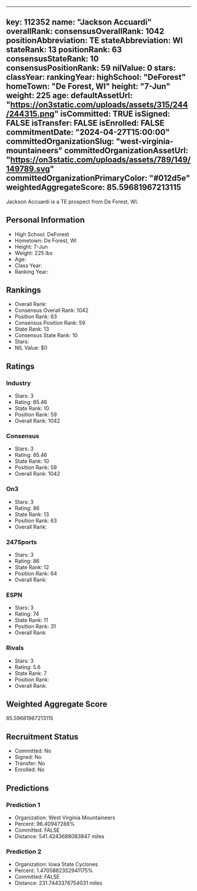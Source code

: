 ---
  key: 112352
  name: "Jackson Accuardi"
  overallRank: 
  consensusOverallRank: 1042
  positionAbbreviation: TE
  stateAbbreviation: WI
  stateRank: 13
  positionRank: 63
  consensusStateRank: 10
  consensusPositionRank: 59
  nilValue: 0
  stars: 
  classYear: 
  rankingYear: 
  highSchool: "DeForest"
  homeTown: "De Forest, WI"
  height: "7-Jun"
  weight: 225
  age: 
  defaultAssetUrl: "https://on3static.com/uploads/assets/315/244/244315.png"
  isCommitted: TRUE
  isSigned: FALSE
  isTransfer: FALSE
  isEnrolled: FALSE
  commitmentDate: "2024-04-27T15:00:00"
  committedOrganizationSlug: "west-virginia-mountaineers"
  committedOrganizationAssetUrl: "https://on3static.com/uploads/assets/789/149/149789.svg"
  committedOrganizationPrimaryColor: "#012d5e"
  weightedAggregateScore: 85.59681967213115
  ---
  
  Jackson Accuardi is a TE prospect from De Forest, WI.
  
  ## Personal Information
  - High School: DeForest
  - Hometown: De Forest, WI
  - Height: 7-Jun
  - Weight: 225 lbs
  - Age: 
  - Class Year: 
  - Ranking Year: 
  
  ## Rankings
  - Overall Rank: 
  - Consensus Overall Rank: 1042
  - Position Rank: 63
  - Consensus Position Rank: 59
  - State Rank: 13
  - Consensus State Rank: 10
  - Stars: 
  - NIL Value: $0
  
  ## Ratings
  
  ### Industry
  - Stars: 3
  - Rating: 85.46
  - State Rank: 10
  - Position Rank: 59
  - Overall Rank: 1042
  
  ### Consensus
  - Stars: 3
  - Rating: 85.46
  - State Rank: 10
  - Position Rank: 59
  - Overall Rank: 1042
  
  ### On3
  - Stars: 3
  - Rating: 86
  - State Rank: 13
  - Position Rank: 63
  - Overall Rank: 
  
  ### 247Sports
  - Stars: 3
  - Rating: 86
  - State Rank: 12
  - Position Rank: 64
  - Overall Rank: 
  
  ### ESPN
  - Stars: 3
  - Rating: 74
  - State Rank: 11
  - Position Rank: 31
  - Overall Rank: 
  
  ### Rivals
  - Stars: 3
  - Rating: 5.6
  - State Rank: 7
  - Position Rank: 
  - Overall Rank: 
  
  ## Weighted Aggregate Score
  85.59681967213115
  
  ## Recruitment Status
  - Committed: No
  - Signed: No
  - Transfer: No
  - Enrolled: No
  
  
  
  ## Predictions
  
  ### Prediction 1
  - Organization: West Virginia Mountaineers
  - Percent: 96.40947288%
  - Committed: FALSE
  - Distance: 541.4243688083847 miles
  
  ### Prediction 2
  - Organization: Iowa State Cyclones
  - Percent: 1.4705882352941175%
  - Committed: FALSE
  - Distance: 231.7443376754031 miles
  